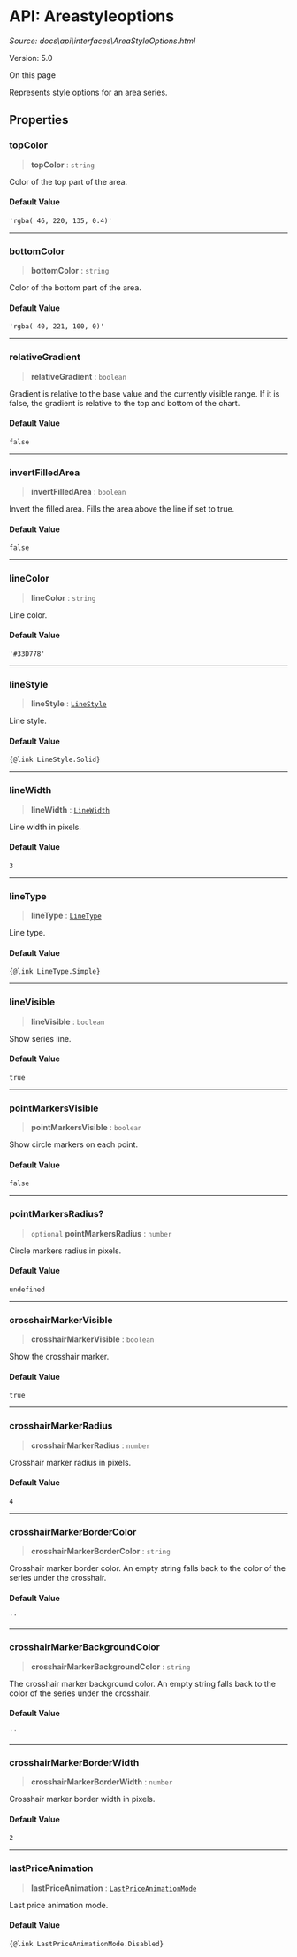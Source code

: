 # API: Areastyleoptions

*Source: docs\api\interfaces\AreaStyleOptions.html*

Version: 5.0

On this page

Represents style options for an area series.

## Properties[​](AreaStyleOptions.html#properties "Direct link to Properties")

### topColor[​](AreaStyleOptions.html#topcolor "Direct link to topColor")

> **topColor** : `string`

Color of the top part of the area.

#### Default Value[​](AreaStyleOptions.html#default-value "Direct link to Default Value")

`'rgba( 46, 220, 135, 0.4)'`

* * *

### bottomColor[​](AreaStyleOptions.html#bottomcolor "Direct link to bottomColor")

> **bottomColor** : `string`

Color of the bottom part of the area.

#### Default Value[​](AreaStyleOptions.html#default-value-1 "Direct link to Default Value")

`'rgba( 40, 221, 100, 0)'`

* * *

### relativeGradient[​](AreaStyleOptions.html#relativegradient "Direct link to relativeGradient")

> **relativeGradient** : `boolean`

Gradient is relative to the base value and the currently visible range. If it is false, the gradient is relative to the top and bottom of the chart.

#### Default Value[​](AreaStyleOptions.html#default-value-2 "Direct link to Default Value")

`false`

* * *

### invertFilledArea[​](AreaStyleOptions.html#invertfilledarea "Direct link to invertFilledArea")

> **invertFilledArea** : `boolean`

Invert the filled area. Fills the area above the line if set to true.

#### Default Value[​](AreaStyleOptions.html#default-value-3 "Direct link to Default Value")

`false`

* * *

### lineColor[​](AreaStyleOptions.html#linecolor "Direct link to lineColor")

> **lineColor** : `string`

Line color.

#### Default Value[​](AreaStyleOptions.html#default-value-4 "Direct link to Default Value")

`'#33D778'`

* * *

### lineStyle[​](AreaStyleOptions.html#linestyle "Direct link to lineStyle")

> **lineStyle** : [`LineStyle`](../enumerations/LineStyle.md)

Line style.

#### Default Value[​](AreaStyleOptions.html#default-value-5 "Direct link to Default Value")
    
    
    {@link LineStyle.Solid}  
    

* * *

### lineWidth[​](AreaStyleOptions.html#linewidth "Direct link to lineWidth")

> **lineWidth** : [`LineWidth`](../type-aliases/LineWidth.md)

Line width in pixels.

#### Default Value[​](AreaStyleOptions.html#default-value-6 "Direct link to Default Value")

`3`

* * *

### lineType[​](AreaStyleOptions.html#linetype "Direct link to lineType")

> **lineType** : [`LineType`](../enumerations/LineType.md)

Line type.

#### Default Value[​](AreaStyleOptions.html#default-value-7 "Direct link to Default Value")
    
    
    {@link LineType.Simple}  
    

* * *

### lineVisible[​](AreaStyleOptions.html#linevisible "Direct link to lineVisible")

> **lineVisible** : `boolean`

Show series line.

#### Default Value[​](AreaStyleOptions.html#default-value-8 "Direct link to Default Value")

`true`

* * *

### pointMarkersVisible[​](AreaStyleOptions.html#pointmarkersvisible "Direct link to pointMarkersVisible")

> **pointMarkersVisible** : `boolean`

Show circle markers on each point.

#### Default Value[​](AreaStyleOptions.html#default-value-9 "Direct link to Default Value")

`false`

* * *

### pointMarkersRadius?[​](AreaStyleOptions.html#pointmarkersradius "Direct link to pointMarkersRadius?")

> `optional` **pointMarkersRadius** : `number`

Circle markers radius in pixels.

#### Default Value[​](AreaStyleOptions.html#default-value-10 "Direct link to Default Value")

`undefined`

* * *

### crosshairMarkerVisible[​](AreaStyleOptions.html#crosshairmarkervisible "Direct link to crosshairMarkerVisible")

> **crosshairMarkerVisible** : `boolean`

Show the crosshair marker.

#### Default Value[​](AreaStyleOptions.html#default-value-11 "Direct link to Default Value")

`true`

* * *

### crosshairMarkerRadius[​](AreaStyleOptions.html#crosshairmarkerradius "Direct link to crosshairMarkerRadius")

> **crosshairMarkerRadius** : `number`

Crosshair marker radius in pixels.

#### Default Value[​](AreaStyleOptions.html#default-value-12 "Direct link to Default Value")

`4`

* * *

### crosshairMarkerBorderColor[​](AreaStyleOptions.html#crosshairmarkerbordercolor "Direct link to crosshairMarkerBorderColor")

> **crosshairMarkerBorderColor** : `string`

Crosshair marker border color. An empty string falls back to the color of the series under the crosshair.

#### Default Value[​](AreaStyleOptions.html#default-value-13 "Direct link to Default Value")

`''`

* * *

### crosshairMarkerBackgroundColor[​](AreaStyleOptions.html#crosshairmarkerbackgroundcolor "Direct link to crosshairMarkerBackgroundColor")

> **crosshairMarkerBackgroundColor** : `string`

The crosshair marker background color. An empty string falls back to the color of the series under the crosshair.

#### Default Value[​](AreaStyleOptions.html#default-value-14 "Direct link to Default Value")

`''`

* * *

### crosshairMarkerBorderWidth[​](AreaStyleOptions.html#crosshairmarkerborderwidth "Direct link to crosshairMarkerBorderWidth")

> **crosshairMarkerBorderWidth** : `number`

Crosshair marker border width in pixels.

#### Default Value[​](AreaStyleOptions.html#default-value-15 "Direct link to Default Value")

`2`

* * *

### lastPriceAnimation[​](AreaStyleOptions.html#lastpriceanimation "Direct link to lastPriceAnimation")

> **lastPriceAnimation** : [`LastPriceAnimationMode`](../enumerations/LastPriceAnimationMode.md)

Last price animation mode.

#### Default Value[​](AreaStyleOptions.html#default-value-16 "Direct link to Default Value")
    
    
    {@link LastPriceAnimationMode.Disabled}  
    
